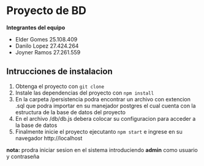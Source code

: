 # Proyecto de BD

**Integrantes del equipo**
- Elder Gomes 25.108.409
- Danilo Lopez 27.424.264
- Joyner Ramos 27.261.559

## Intrucciones de instalacion

1. Obtenga el proyecto con `git clone`
2. Instale las dependencias del proyecto con `npm install`
3. En la carpeta /persistencia podra encontrar un archivo con extencion .sql que podra importar en su manejador postgres el cual cuenta con la estructura de la base de datos del proyecto
4. En el archivo /db/db.js debera colocar su configuracion para acceder a la base de datos
5. Finalmente inicie el proyecto ejecutanto `npm start` e ingrese en su navegador http://localhost 

**nota:** prodra iniciar sesion en el sistema introduciendo **admin** como usuario y contraseña